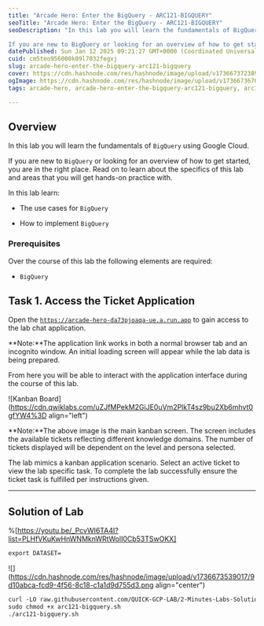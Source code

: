 ```yaml
---
title: "Arcade Hero: Enter the BigQuery - ARC121-BIGQUERY"
seoTitle: "Arcade Hero: Enter the BigQuery - ARC121-BIGQUERY"
seoDescription: "In this lab you will learn the fundamentals of BigQuery using Google Cloud.

If you are new to BigQuery or looking for an overview of how to get started, yo"
datePublished: Sun Jan 12 2025 09:21:27 GMT+0000 (Coordinated Universal Time)
cuid: cm5teo956000k09l7032fegxj
slug: arcade-hero-enter-the-bigquery-arc121-bigquery
cover: https://cdn.hashnode.com/res/hashnode/image/upload/v1736673723891/4d5e51e1-7ad9-49f1-8d66-1cfc8297a922.png
ogImage: https://cdn.hashnode.com/res/hashnode/image/upload/v1736673670091/6c2283e9-b318-464d-a2b3-3ad4cf34af45.png
tags: arcade-hero, arcade-hero-enter-the-bigquery-arc121-bigquery, arc121-bigquery

---
```


## **Overview**

In this lab you will learn the fundamentals of `BigQuery` using Google Cloud.

If you are new to `BigQuery` or looking for an overview of how to get started, you are in the right place. Read on to learn about the specifics of this lab and areas that you will get hands-on practice with.

In this lab learn:

* The use cases for `BigQuery`
    
* How to implement `BigQuery`
    

### Prerequisites

Over the course of this lab the following elements are required:

* `BigQuery`
    

## **Task 1. Access the Ticket Application**

Open the [`https://arcade-hero-da73pjoaqa-ue.a.run.app`](https://arcade-hero-da73pjoaqa-ue.a.run.app) to gain access to the lab chat application.

**Note:**The application link works in both a normal browser tab and an incognito window. An initial loading screen will appear while the lab data is being prepared.

From here you will be able to interact with the application interface during the course of this lab.

![Kanban Board](https://cdn.qwiklabs.com/uZJfMPekM2GiJE0uVm2PlkT4sz9bu2Xb6mhvt0gfYW4%3D align="left")

**Note:**The above image is the main kanban screen. The screen includes the available tickets reflecting different knowledge domains. The number of tickets displayed will be dependent on the level and persona selected.

The lab mimics a kanban application scenario. Select an active ticket to view the lab specific task. To complete the lab successfully ensure the ticket task is fulfilled per instructions given.

---

## Solution of Lab

%[https://youtu.be/_PcvWI6TA4I?list=PLHfVKuKwHnWNMknWRtWolI0Cb53TSwOKX] 

```apache
export DATASET=
```

![](https://cdn.hashnode.com/res/hashnode/image/upload/v1736673539017/9d10abca-fcd9-4f56-8c18-c1a1d9d755d3.png align="center")

```apache
curl -LO raw.githubusercontent.com/QUICK-GCP-LAB/2-Minutes-Labs-Solutions/main/Arcade%20Hero%20Enter%20the%20BigQuery/arc121-bigquery.sh
sudo chmod +x arc121-bigquery.sh
./arc121-bigquery.sh
```